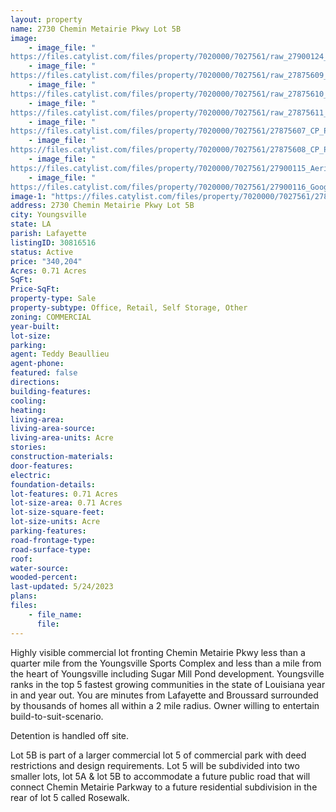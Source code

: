 ```yaml
---
layout: property
name: 2730 Chemin Metairie Pkwy Lot 5B
image:
    - image_file: "https://files.catylist.com/files/property/7020000/7027561/raw_27900124_Flyer_Lot_5B___2730_Chemin_Metairie___Teddy_.pdf"
    - image_file: "https://files.catylist.com/files/property/7020000/7027561/raw_27875609_Flood_Disclosure____2800_Chemin_Metairie___Teddy.pdf"
    - image_file: "https://files.catylist.com/files/property/7020000/7027561/raw_27875610_FP_chemin_metairie_030315.pdf"
    - image_file: "https://files.catylist.com/files/property/7020000/7027561/raw_27875611_CHEMIN_COMMERCIAL_PARK_DEED_RESTRICTIONS.pdf"
    - image_file: "https://files.catylist.com/files/property/7020000/7027561/27875607_CP_Photo__1.jpg"
    - image_file: "https://files.catylist.com/files/property/7020000/7027561/27875608_CP_Photo__3.jpg"
    - image_file: "https://files.catylist.com/files/property/7020000/7027561/27900115_Aerial_Lot_5B__2730_Chemin_Metairie_Pkwy___Teddy.png"
    - image_file: "https://files.catylist.com/files/property/7020000/7027561/27900116_Google_Map___2730_Chemin_Metairie_Pkwy___Teddy___2_.png"
image-1: "https://files.catylist.com/files/property/7020000/7027561/27897655_Aerial___2730_Chemin_Metairie___Teddy.png"
address: 2730 Chemin Metairie Pkwy Lot 5B
city: Youngsville
state: LA
parish: Lafayette
listingID: 30816516
status: Active
price: "340,204"
Acres: 0.71 Acres
SqFt:
Price-SqFt:
property-type: Sale
property-subtype: Office, Retail, Self Storage, Other
zoning: COMMERCIAL
year-built:
lot-size:
parking:
agent: Teddy Beaullieu
agent-phone:
featured: false
directions:
building-features:
cooling:
heating:
living-area:
living-area-source:
living-area-units: Acre
stories:
construction-materials:
door-features:
electric:
foundation-details:
lot-features: 0.71 Acres
lot-size-area: 0.71 Acres
lot-size-square-feet:
lot-size-units: Acre
parking-features:
road-frontage-type:
road-surface-type:
roof:
water-source:
wooded-percent:
last-updated: 5/24/2023
plans:
files:
    - file_name:
      file:
---
```

Highly visible commercial lot fronting Chemin Metairie Pkwy less than a quarter mile from the Youngsville Sports Complex and less than a mile from the heart of Youngsville including Sugar Mill Pond development. Youngsville ranks in the top 5 fastest growing communities in the state of Louisiana year in and year out. You are minutes from Lafayette and Broussard surrounded by thousands of homes all within a 2 mile radius. Owner willing to entertain build-to-suit-scenario.Detention is handled off site.Lot 5B is part of a larger commercial lot 5 of commercial park with deed restrictions and design requirements. Lot 5 will be subdivided into two smaller lots, lot 5A &amp; lot 5B to accommodate a future public road that will connect Chemin Metairie Parkway to a future residential subdivision in the rear of lot 5 called Rosewalk.
